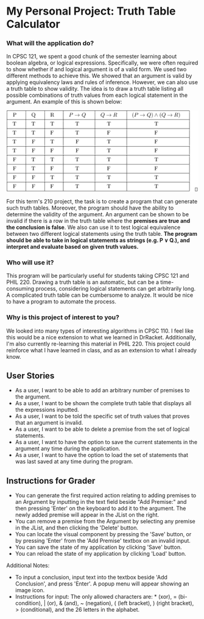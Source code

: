 # My Personal Project: Truth Table Calculator

### What will the application do?
In CPSC 121, we spent a good chunk of the semester learning about boolean algebra, or
logical expressions. Specifically, we were often required to show whether if 
and logical argument is of a valid form. We used two different methods to achieve this. 
We showed that an argument is valid by applying equivalency laws and rules of inference.
However, we can also use a truth table to show validity. The idea is to draw a truth table listing all possible combinations
of truth values from each logical statement in the argument.
An example of this is shown below:

![img.png](img.png)

For this term's 210 project, the task is to create a program that can generate such truth tables.
Moreover, the program should have the ability to determine the validity of the argument.
An argument can be shown to be invalid if there is a row in the truth table 
where the **premises are true and the conclusion is false**.
We also can use it to test logical equivalence between two different logical statements using
the truth table. **The program should be able to take in logical statements as strings (e.g. P ∨ Q.), and interpret
and evaluate based on given truth values.**
### Who will use it?
This program will be particularly useful for students taking CPSC 121 and PHIL 220. Drawing a truth table is an automatic, but
can be a time-consuming process, considering logical statements can get arbitrarily long. A complicated truth table can be cumbersome
to analyze. It would be nice to have a program to automate the process.

### Why is this project of interest to you?
We looked into many types of interesting algorithms in CPSC 110. I feel like this would be a nice extension to what we learned
in DrRacket. Additionally, I'm also currently re-learning this material in PHIL 220. This project could reinforce what I 
have learned in class, and as an extension to what I already know.

## User Stories
  - As a user, I want to be able to add an arbitrary number of premises to the argument.
  - As a user, I want to be shown the complete truth table that displays all the expressions inputted.
  - As a user, I want to be told the specific set of truth values that proves that an argument is invalid.
  - As a user, I want to be able to delete a premise from the set of logical statements.
  - As a user, I want to have the option to save the current statements in the argument any time during the application.
  - As a user, I want to have the option to load the set of statements that was last saved at any time during the program.

## Instructions for Grader
- You can generate the first required action relating to adding premises to an Argument by inputting in the text field beside "Add Premise:" and then pressing 'Enter' on the keyboard to add it to the argument.
The newly added premise will appear in the JList on the right.
- You can remove a premise from the Argument by selecting any premise in the JList, and then clicking the 'Delete' button.
- You can locate the visual component by pressing the 'Save' button, or by pressing 'Enter' from the 'Add Premise' textbox on an invalid input.
- You can save the state of my application by clicking 'Save' button.
- You can reload the state of my application by clicking 'Load' button. 

Additional Notes:
- To input a conclusion, input text into the textbox beside 'Add Conclusion', and press 'Enter'. A popup menu will appear showing an image icon.
- Instructions for input: The only allowed characters are: * \(xor\), = (bi-condition), | (or),
& (and), ~ (negation), ( (left bracket), ) (right bracket), > (conditional), and the 26 letters in the alphabet.
